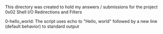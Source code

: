This directory was created to hold my answers / submissions for the project 0x02 Shell I/O Redirections and Filters

0-hello_world: The script uses echo to "Hello, world" followed by a new line (default behavior) to standard output
